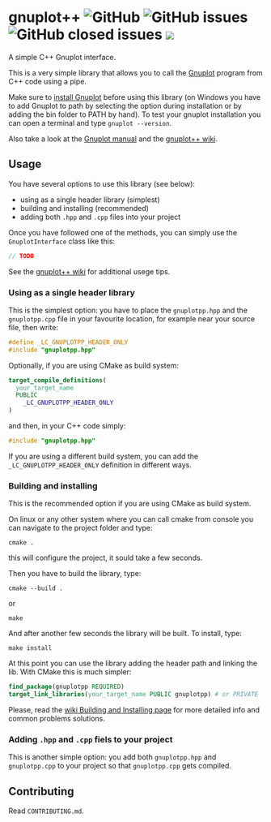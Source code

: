 <!-- LC_NOTICE_BEGIN
===============================================================================
|                        Copyright (C) 2021 Luca Ciucci                       |
|-----------------------------------------------------------------------------|
| Important notices:                                                          |
|  - This work is distributed under the MIT license, feel free to use this    |
|   work as you wish.                                                         |
|  - Read the license file for further info.                                  |
| Written by Luca Ciucci <luca.ciucci99@gmail.com>, 2021                      |
===============================================================================
LC_NOTICE_END -->

<!-- https://github.com/badges/shields/blob/master/README.md -->
<!-- https://shields.io/ -->

# gnuplot++ ![GitHub](https://img.shields.io/github/license/LucaCiucci/gnuplotpp) ![GitHub issues](https://img.shields.io/github/issues/LucaCiucci/gnuplotpp) ![GitHub closed issues](https://img.shields.io/github/issues-closed-raw/LucaCiucci/gnuplotpp) [![](https://www.paypalobjects.com/en_US/i/btn/btn_donate_LG.gif)](https://www.paypal.com/donate?hosted_button_id=6WDUWJUNWKKP4)
A simple C++ Gnuplot interface.


This is a very simple library that allows you to call the [Gnuplot](http://www.gnuplot.info/) program from C++ code using a pipe.

Make sure to [install Gnuplot](http://www.gnuplot.info/download.html) before using this library (on Windows you have to add Gnuplot to path by selecting the option during installation or by adding the bin folder to PATH by hand). To test your gnuplot installation you can open a terminal and type `gnuplot --version`.

Also take a look at the [Gnuplot manual](http://www.gnuplot.info/docs_5.0/gnuplot.pdf) and the [gnuplot++ wiki](https://github.com/LucaCiucci/gnuplotpp/wiki).

## Usage

You have several options to use this library (see below):
- using as a single header library (simplest)
- building and installing (recommended)
- adding both `.hpp` and `.cpp` files into your project

Once you have followed one of the methods, you can simply use the `GnuplotInterface` class like this:
```cpp
// TODO
```

See the [gnuplot++ wiki](https://github.com/LucaCiucci/gnuplotpp/wiki) for additional usege tips.

### Using as a single header library

This is the simplest option: you have to place the `gnuplotpp.hpp` and the `gnuplotpp.cpp` file in your favourite location, for example near your source file, then write:
```cpp
#define _LC_GNUPLOTPP_HEADER_ONLY
#include "gnuplotpp.hpp"
```

Optionally, if you are using CMake as build system:
```cmake
target_compile_definitions(
  your_target_name
  PUBLIC
    _LC_GNUPLOTPP_HEADER_ONLY
)
```
and then, in your C++ code simply:
```C++
#include "gnuplotpp.hpp"
```

If you are using a different build system, you can add the `_LC_GNUPLOTPP_HEADER_ONLY` definition in different ways.

### Building and installing

This is the recommended option if you are using CMake as build system.

On linux or any other system where you can call cmake from console you can navigate to the project folder and type:
```
cmake .
```
this will configure the project, it sould take a few seconds.

Then you have to build the library, type:
```
cmake --build .
```
or
```
make
```

And after another few seconds the library will be built. To install, type:
```
make install
```

At this point you can use the library adding the header path and linking the lib. With CMake this is much simpler:
```cmake
find_package(gnuplotpp REQUIRED)
target_link_libraries(your_target_name PUBLIC gnuplotpp) # or PRIVATE
```

Please, read the [wiki Building and Installing page](https://github.com/LucaCiucci/gnuplotpp/wiki/Building-and-Installing) for more detailed info and common problems solutions.

### Adding `.hpp` and `.cpp` fiels to your project

This is another simple option: you add both `gnuplotpp.hpp` and `gnuplotpp.cpp` to your project so that `gnuplotpp.cpp` gets compiled.

## Contributing

Read `CONTRIBUTING.md`.